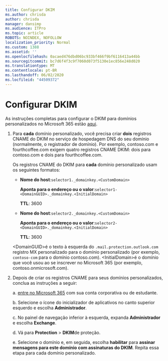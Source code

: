 ```yaml
---
title: Configurar DKIM
ms.author: chrisda
author: chrisda
manager: dansimp
ms.audience: ITPro
ms.topic: article
ROBOTS: NOINDEX, NOFOLLOW
localization_priority: Normal
ms.custom: 1388
ms.assetid: ''
ms.openlocfilehash: 0acaed476dbd06bc933bf466f9bf6116413a44bb
ms.sourcegitcommit: bc7d6f4f3c9f7060d073f5130e1ec856e248d020
ms.translationtype: MT
ms.contentlocale: pt-BR
ms.lasthandoff: 06/02/2020
ms.locfileid: "44509372"
---
```

# <a name="setup-dkim"></a>Configurar DKIM

As instruções completas para configurar o DKIM para domínios personalizados no Microsoft 365 estão [aqui](https://docs.microsoft.com/microsoft-365/security/office-365-security/use-dkim-to-validate-outbound-email#steps-you-need-to-do-to-manually-set-up-dkim).

1. Para **cada** domínio personalizado, você precisa criar **dois** registros CNAME do DKIM no serviço de hospedagem DNS do seu domínio (normalmente, o registrador de domínio). Por exemplo, contoso.com e fourthcoffee.com exigem quatro registros CNAME DKIM: dois para contoso.com e dois para fourthcoffee.com.

   Os registros CNAME do DKIM para **cada** domínio personalizado usam os seguintes formatos:

   - **Nome do host**:`selector1._domainkey.<CustomDomain>`

     **Aponta para o endereço ou o valor**:`selector1-<DomainGUID>._domainkey.<InitialDomain>`

     **TTL**: 3600

   - **Nome do host**:`selector2._domainkey.<CustomDomain>`

     **Aponta para o endereço ou o valor**:`selector2-<DomainGUID>._domainkey.<InitialDomain>`

     **TTL**: 3600

   \<DomainGUID\>é o texto à esquerda do `.mail.protection.outlook.com` registro MX personalizado para o domínio personalizado (por exemplo, `contoso-com` para o domínio contoso.com). \<InitialDomain\>é o domínio que você usou ao se inscrever no Microsoft 365 (por exemplo, contoso.onmicrosoft.com).

2. Depois de criar os registros CNAME para seus domínios personalizados, conclua as instruções a seguir:

   a. [entre no Microsoft 365](https://support.office.microsoft.com/article/e9eb7d51-5430-4929-91ab-6157c5a050b4) com sua conta corporativa ou de estudante.

   b. Selecione o ícone do inicializador de aplicativos no canto superior esquerdo e escolha **Administrador**.

   c. No painel de navegação inferior à esquerda, expanda **Administrador** e escolha **Exchange**.

   d. Vá para **Protection**  >  **DKIM**de proteção.

   e. Selecione o domínio e, em seguida, escolha **habilitar** para **assinar mensagens para este domínio com assinaturas do DKIM**. Repita essa etapa para cada domínio personalizado.
